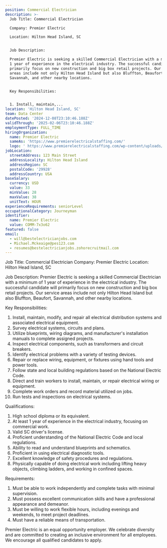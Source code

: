 ```yaml
---
position: Commercial Electrician
description: >-
  Job Title: Commercial Electrician

  Company: Premier Electric

  Location: Hilton Head Island, SC


  Job Description:

  Premier Electric is seeking a skilled Commercial Electrician with a minimum of
  1 year of experience in the electrical industry. The successful candidate will
  primarily focus on new construction and big box retail projects. Our service
  areas include not only Hilton Head Island but also Bluffton, Beaufort,
  Savannah, and other nearby locations.


  Key Responsibilities:


  1. Install, maintain,...
location: 'Hilton Head Island, SC'
team: Data Center
datePosted: '2024-12-08T23:10:46.188Z'
validThrough: '2025-02-06T23:10:46.188Z'
employmentType: FULL_TIME
hiringOrganization:
  name: Premier Electric
  sameAs: 'https://www.premierelectricalstaffing.com/'
  logo: ' https://www.premierelectricalstaffing.com/wp-content/uploads/2020/05/Premier-Electrical-Staffing-logo.png'
jobLocation:
  streetAddress: 123 Main Street
  addressLocality: Hilton Head Island
  addressRegion: SC
  postalCode: '29928'
  addressCountry: USA
baseSalary:
  currency: USD
  value: 33
  minValue: 28
  maxValue: 38
  unitText: HOUR
experienceRequirements: seniorLevel
occupationalCategory: Journeyman
identifier:
  name: Premier Electric
  value: COMM-7x3o62
featured: false
email:
  - will@bestelectricianjobs.com
  - Michael.Mckeaige@pes123.com
  - resumes@bestelectricianjobs.zohorecruitmail.com
---
```




Job Title: Commercial Electrician
Company: Premier Electric
Location: Hilton Head Island, SC

Job Description:
Premier Electric is seeking a skilled Commercial Electrician with a minimum of 1 year of experience in the electrical industry. The successful candidate will primarily focus on new construction and big box retail projects. Our service areas include not only Hilton Head Island but also Bluffton, Beaufort, Savannah, and other nearby locations.

Key Responsibilities:

1. Install, maintain, modify, and repair all electrical distribution systems and associated electrical equipment.
2. Survey electrical systems, circuits and plans.
3. Utilize blueprints, wiring diagrams, and manufacturer's installation manuals to complete assigned projects.
4. Inspect electrical components, such as transformers and circuit breakers.
5. Identify electrical problems with a variety of testing devices.
6. Repair or replace wiring, equipment, or fixtures using hand tools and power tools.
7. Follow state and local building regulations based on the National Electric Code.
8. Direct and train workers to install, maintain, or repair electrical wiring or equipment.
9. Complete work orders and record material utilized on jobs.
10. Run tests and inspections on electrical systems.

Qualifications:

1. High school diploma or its equivalent.
2. At least 1 year of experience in the electrical industry, focusing on commercial work.
3. Valid SC driver's license.
4. Proficient understanding of the National Electric Code and local regulations.
5. Ability to read and understand blueprints and schematics.
6. Proficient in using electrical diagnostic tools.
7. Excellent knowledge of safety procedures and regulations.
8. Physically capable of doing electrical work including lifting heavy objects, climbing ladders, and working in confined spaces.

Requirements:

1. Must be able to work independently and complete tasks with minimal supervision.
2. Must possess excellent communication skills and have a professional appearance and demeanor.
3. Must be willing to work flexible hours, including evenings and weekends, to meet project deadlines.
4. Must have a reliable means of transportation.

Premier Electric is an equal opportunity employer. We celebrate diversity and are committed to creating an inclusive environment for all employees. We encourage all qualified candidates to apply.